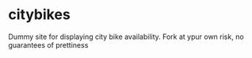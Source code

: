 # citybikes
Dummy site for displaying city bike availability. Fork at ypur own risk, no guarantees of prettiness
